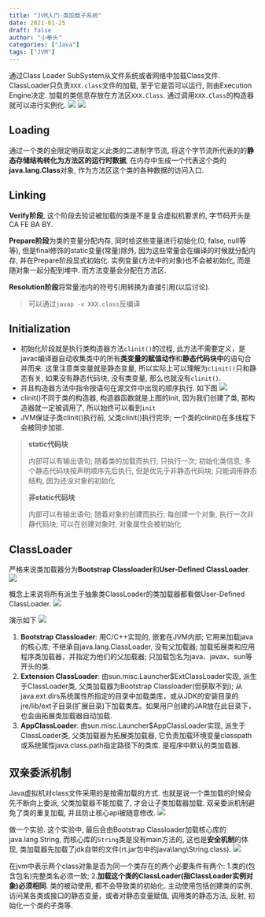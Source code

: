 ```yaml
---
title: "JVM入门-类加载子系统"
date: 2021-01-25
draft: false
author: "小拳头"
categories: ["Java"]
tags: ["JVM"]
---
```


通过Class Loader SubSystem从文件系统或者网络中加载Class文件. ClassLoader只负责`XXX.class`文件的加载, 至于它是否可以运行, 则由Execution Engine决定. 加载的类信息存放在方法区`XXX.Class`. 通过调用`XXX.Class`的构造器就可以进行实例化.
![](/31_1.png)
![](/31_2.png)

## Loading
通过一个类的全限定明获取定义此类的二进制字节流, 将这个字节流所代表的的**静态存储结构转化为方法区的运行时数据**, 在内存中生成一个代表这个类的**java.lang.Class**对象, 作为方法区这个类的各种数据的访问入口.

## Linking
**Verify阶段**, 这个阶段去验证被加载的类是不是复合虚拟机要求的, 字节码开头是CA FE BA BY.

**Prepare阶段**为类的变量分配内存, 同时给这些变量进行初始化(0, false, null等等), 但是final修饰的static变量(常量)除外, 因为这些常量会在编译的时候就分配内存, 并在Prepare阶段显式初始化. 实例变量(方法中的对象)也不会被初始化, 而是随对象一起分配到堆中. 而方法变量会分配在方法区.

**Resolution阶段**将常量池内的符号引用转换为直接引用(以后讨论).

> 可以通过`javap -v XXX.class`反编译

## Initialization
- 初始化阶段就是执行类构造器方法`clinit()`的过程, 此方法不需要定义，是javac编译器自动收集类中的所有**类变量的赋值动作**和**静态代码块中**的语句合并而来. 这里注意类变量就是静态变量, 所以实际上可以理解为`clinit()`只和静态有关, 如果没有静态代码块, 没有类变量, 那么也就没有`clinit()`.
- 并且构造器方法中指令按语句在源文件中出现的顺序执行. 如下图
![](/31_3.png)
- clinit()不同于类的构造器, 构造器函数就是上图的init, 因为我们创建了类, 那构造器就一定被调用了, 所以始终可以看到`init`
- JVM保证子类clinit()执行前, 父类clinit()执行完毕; 一个类的clinit()在多线程下会被同步加锁.

> **static代码块**
> 
> 内部可以有输出语句; 随着类的加载而执行; 只执行一次; 初始化类信息; 多个静态代码块按声明顺序先后执行, 但是优先于非静态代码块; 只能调用静态结构, 因为还没对象的初始化
> 
> **非static代码块**
> 
> 内部可以有输出语句; 随着对象的创建而执行; 每创建一个对象, 执行一次非静代码块; 可以在创建对象时, 对象属性会被初始化

## ClassLoader
严格来说类加载器分为**Bootstrap Classloader**和**User-Defined ClassLoader**. 
![](/31_4.png)

概念上来说将所有派生于抽象类ClassLoader的类加载器都看做User-Defined ClassLoader.
![](/31_5.png)

演示如下
![](/31_6.png)

1. **Bootstrap Classloader**: 用C/C++实现的, 嵌套在JVM内部; 它用来加载java的核心库; 不继承自java.lang.ClassLoader, 没有父加载器; 加载拓展类和应用程序类加载器，并指定为他们的父加载器; 只加载包名为java、javax、sun等开头的类.
2. **Extension ClassLoader**: 由sun.misc.Launcher$ExtClassLoader实现, 派生于ClassLoader类, 父类加载器为Bootstrap Classloader(但获取不到); 从java.ext.dirs系统属性所指定的目录中加载类库，或从JDK的安装目录的jre/lib/ext子目录(扩展目录)下加载类库。如果用户创建的JAR放在此目录下，也会由拓展类加载器自动加载.
3. **AppClassLoader**: 由sun.misc.Launcher$AppClassLoader实现, 派生于ClassLoader类, 父类加载器为拓展类加载器, 它负责加载环境变量classpath或系统属性java.class.path指定路径下的类库. 是程序中默认的类加载器.

## 双亲委派机制
Java虚拟机对class文件采用的是按需加载的方式. 也就是说一个类加载的时候会先不断向上委派, 父类加载器不能加载了, 才会让子类加载器加载. 双亲委派机制避免了类的重复加载, 并且防止核心api被随意修改.
![](/31_7.png)

做一个实验. 这个实验中, 最后会由Bootstrap Classloader加载核心库的java.lang.String, 而核心库的`String`类是没有main方法的, 这也是**安全机制**的体现, 类加载器先加载了jdk自带的文件(rt.jar包中的java\lang\String.class). 
![](/31_8.png)

在jvm中表示两个class对象是否为同一个类存在的两个必要条件有两个: 1.类的(包含包名)完整类名必须一致; 2.**加载这个类的ClassLoader(指ClassLoader实例对象)必须相同**. 类的被动使用, 都不会导致类的初始化. 主动使用包括创建类的实例, 访问某各类或接口的静态变量，或者对静态变量赋值, 调用类的静态方法, 反射, 初始化一个类的子类等.